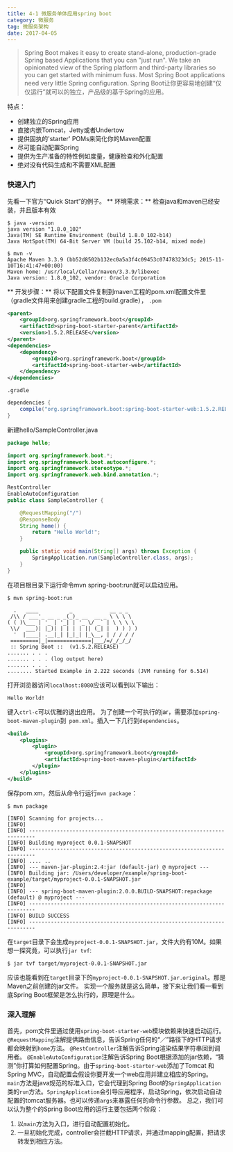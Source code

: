 ```yaml
---
title: 4-1 微服务单体应用spring boot
category: 微服务
tag: 微服务架构
date: 2017-04-05
---
```

> Spring Boot makes it easy to create stand-alone, production-grade Spring based Applications that you can "just run". We take an opinionated view of the Spring platform and third-party libraries so you can get started with minimum fuss. Most Spring Boot applications need very little Spring configuration.
Spring Boot让你更容易地创建“仅仅运行”就可以的独立，产品级的基于Spring的应用。

<!--more-->
特点：
- 创建独立的Spring应用
- 直接内嵌Tomcat，Jetty或者Undertow
- 提供固执的'starter' POMs来简化你的Maven配置
- 尽可能自动配置Spring
- 提供为生产准备的特性例如度量，健康检查和外化配置
- 绝对没有代码生成和不需要XML配置
### 快速入门 ###
先看一下官方“Quick Start”的例子。
** 环境需求：**
检查java和maven已经安装，并且版本有效
```
$ java -version
java version "1.8.0_102"
Java(TM) SE Runtime Environment (build 1.8.0_102-b14)
Java HotSpot(TM) 64-Bit Server VM (build 25.102-b14, mixed mode)
```
```
$ mvn -v
Apache Maven 3.3.9 (bb52d8502b132ec0a5a3f4c09453c07478323dc5; 2015-11-10T16:41:47+00:00)
Maven home: /usr/local/Cellar/maven/3.3.9/libexec
Java version: 1.8.0_102, vendor: Oracle Corporation
```
** 开发步骤：**
将以下配置文件复制到maven工程的pom.xml配置文件里（gradle文件用来创建gradle工程的build.gradle），
`.pom`
```xml
<parent>
    <groupId>org.springframework.boot</groupId>
    <artifactId>spring-boot-starter-parent</artifactId>
    <version>1.5.2.RELEASE</version>
</parent>
<dependencies>
    <dependency>
        <groupId>org.springframework.boot</groupId>
        <artifactId>spring-boot-starter-web</artifactId>
    </dependency>
</dependencies>
```
`.gradle`
```gradle
dependencies {
    compile("org.springframework.boot:spring-boot-starter-web:1.5.2.RELEASE")
}
```
新建hello/SampleController.java
```java
package hello;

import org.springframework.boot.*;
import org.springframework.boot.autoconfigure.*;
import org.springframework.stereotype.*;
import org.springframework.web.bind.annotation.*;

RestController
EnableAutoConfiguration
public class SampleController {

    @RequestMapping("/")
    @ResponseBody
    String home() {
        return "Hello World!";
    }

    public static void main(String[] args) throws Exception {
        SpringApplication.run(SampleController.class, args);
    }
}
```
在项目根目录下运行命令mvn spring-boot:run就可以启动应用。
```
$ mvn spring-boot:run

  .   ____          _            __ _ _
 /\\ / ___'_ __ _ _(_)_ __  __ _ \ \ \ \
( ( )\___ | '_ | '_| | '_ \/ _` | \ \ \ \
 \\/  ___)| |_)| | | | | || (_| |  ) ) ) )
  '  |____| .__|_| |_|_| |_\__, | / / / /
 =========|_|==============|___/=/_/_/_/
 :: Spring Boot ::  (v1.5.2.RELEASE)
....... . . .
....... . . . (log output here)
....... . . .
........ Started Example in 2.222 seconds (JVM running for 6.514)
```
打开浏览器访问`localhost:8080`应该可以看到以下输出：
```
Hello World!
```
键入`ctrl-c`可以优雅的退出应用。
为了创建一个可执行的jar，需要添加`spring-boot-maven-plugin`到` pom.xml`。插入一下几行到`dependencies`。
```xml
<build>
    <plugins>
        <plugin>
            <groupId>org.springframework.boot</groupId>
            <artifactId>spring-boot-maven-plugin</artifactId>
        </plugin>
    </plugins>
</build>
```
保存pom.xm，然后从命令行运行`mvn package`：
```
$ mvn package

[INFO] Scanning for projects...
[INFO]
[INFO] ------------------------------------------------------------------------
[INFO] Building myproject 0.0.1-SNAPSHOT
[INFO] ------------------------------------------------------------------------
[INFO] .... ..
[INFO] --- maven-jar-plugin:2.4:jar (default-jar) @ myproject ---
[INFO] Building jar: /Users/developer/example/spring-boot-example/target/myproject-0.0.1-SNAPSHOT.jar
[INFO]
[INFO] --- spring-boot-maven-plugin:2.0.0.BUILD-SNAPSHOT:repackage (default) @ myproject ---
[INFO] ------------------------------------------------------------------------
[INFO] BUILD SUCCESS
[INFO] ------------------------------------------------------------------------
```
在`target`目录下会生成`myproject-0.0.1-SNAPSHOT.jar`，文件大约有10M。如果想一探究竟，可以执行`jar tvf`:
```
$ jar tvf target/myproject-0.0.1-SNAPSHOT.jar
```
应该也能看到在`target`目录下的`myproject-0.0.1-SNAPSHOT.jar.original`。那是Maven之前创建的jar文件。
实现一个服务就是这么简单，接下来让我们看一看到底Spring Boot框架是怎么执行的，原理是什么。
### 深入理解 ###
首先，pom文件里通过使用`spring-boot-starter-web`模块依赖来快速启动运行。
`@RequestMapping`注解提供路由信息，告诉Spring任何的“／”路径下的HTTP请求都会映射到`home`方法。
`@RestController`注解告诉Spring渲染结果字符串回到调用者。
`@EnableAutoConfiguration`注解告诉Spring Boot根据添加的jar依赖，“猜测”你打算如何配置Spring。由于`spring-boot-starter-web`添加了Tomcat 和Spring MVC，自动配置会假设你要开发一个web应用并建立相应的Spring。
`main`方法是java规范的标准入口，它会代理到Spring Boot的`SpringApplication`类的`run`方法。`SpringApplication`会引导应用程序，启动Spring，依次启动自动配置的tomcat服务器。也可以传递`args`来暴露任何的命令行参数。
总之，我们可以认为整个的Spring Boot应用的运行主要包括两个阶段：
1. 以`main`方法为入口，进行自动配置初始化。
2. 一旦初始化完成，controller会拦截HTTP请求，并通过mapping配置，把请求转发到相应方法。

